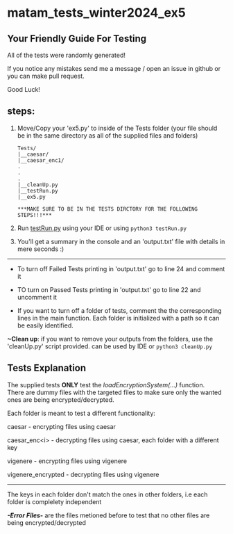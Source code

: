 # matam_tests_winter2024_ex5
## Your Friendly Guide For Testing

All of the tests were randomly generated!   

If you notice any mistakes send me a message / open an issue in github or you can make pull request.    

Good Luck!


## steps:
1. Move/Copy your 'ex5.py' to inside of the Tests folder (your file should be in the same directory as all of the supplied files and folders)
    ```
    Tests/
    |__caesar/
    |__caesar_enc1/
    .
    .
    .
    |__cleanUp.py
    |__testRun.py
    |__ex5.py

    ***MAKE SURE TO BE IN THE TESTS DIRCTORY FOR THE FOLLOWING STEPS!!!***
    ```
2. Run [testRun.py](testRun.py) using your IDE or using ```python3 testRun.py```

3. You'll get a summary in the console and an 'output.txt' file with details in mere seconds :)

___

- To turn off Failed Tests printing in 'output.txt' go to line 24 and comment it

- TO turn on Passed Tests printing in 'output.txt' go to line 22 and uncomment it

* If you want to turn off a folder of tests, comment the the corresponding lines in the main function. Each folder is initialized with a path so it can be easily identified.

**~Clean up**: if you want to remove your outputs from the folders, use the 'cleanUp.py' script provided. 
can be used by IDE or ```python3 cleanUp.py```


## Tests Explanation
The supplied tests **ONLY** test the *loadEncryptionSystem(...)* function.  
There are dummy files with the targeted files to make sure only the wanted ones are being encrypted/decrypted.

Each folder is meant to test a different functionality:

caesar - encrypting files using caesar

caesar_enc\<i> - decrypting files using caesar, each folder with a different key

vigenere - encrypting files using vigenere

vigenere_encrypted - decrypting files using vigenere

___

The keys in each folder don't match the ones in other folders, i.e each folder is complelety independent

***-Error Files-*** are the files metioned before to test that no other files are being encrypted/decrypted
